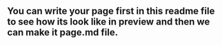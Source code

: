 You can write your page first in this readme file to see how its look like in preview and then we can make it page.md file.
---------
